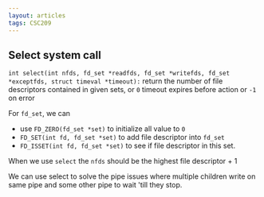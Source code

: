 ```yaml
---
layout: articles
tags: CSC209
---
```


## Select system call

`int select(int nfds, fd_set *readfds, fd_set *writefds, fd_set *exceptfds, struct timeval *timeout):`  return the number of file descriptors contained in given sets, or `0` timeout expires before action or `-1` on error

For `fd_set`, we can 

-   use `FD_ZERO(fd_set *set)` to initialize all value to `0`
-   `FD_SET(int fd, fd_set *set)` to add file descriptor into `fd_set`
-   `FD_ISSET(int fd, fd_set *set)` to see if file descriptor in this set.

When we use `select` the `nfds` should be the highest file descriptor + 1

We can use select to solve the pipe issues where multiple children write on same pipe and some other pipe to wait 'till they stop.